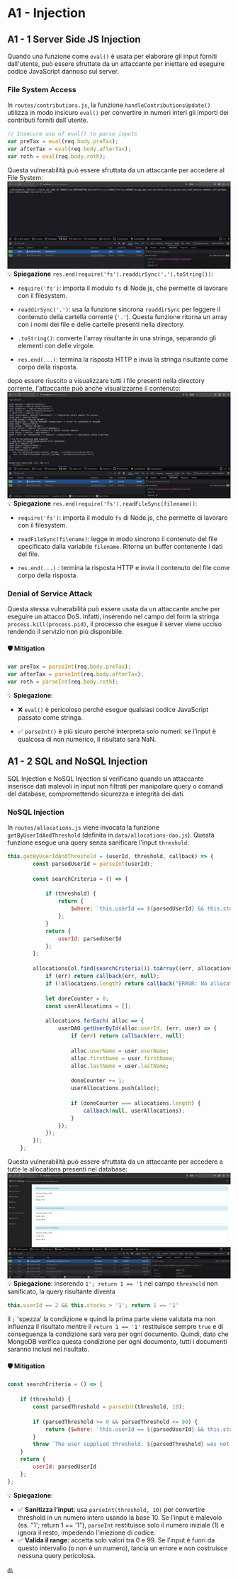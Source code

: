 # A1 - Injection

## A1 - 1 Server Side JS Injection 
Quando una funzione come  `eval()` è usata per elaborare gli input forniti dall'utente, può essere sfruttate da un attaccante per iniettare ed  eseguire codice JavaScript dannoso sul server.

### File System Access

In `routes/contributions.js`, la funzione `handleContributionsUpdate()` utilizza in modo insicuro `eval()` per convertire in numeri interi gli importi dei contributi forniti dall'utente.
``` js
// Insecure use of eval() to parse inputs
var preTax = eval(req.body.preTax);
var afterTax = eval(req.body.afterTax);
var roth = eval(req.body.roth); 
```

Questa vulnerabilità può essere sfruttata da un attaccante per accedere al File System:
![](../img/A1/A1-1.png)
💡 **Spiegazione**
`res.end(require('fs').readdirSync('.').toString())`:
- `require('fs')`: importa il modulo `fs` di Node.js, che permette di lavorare con il filesystem.

- `readdirSync('.')`: usa la funzione sincrona `readdirSync` per leggere il contenuto della cartella corrente (`'.'`). Questa funzione ritorna un array con i nomi dei file e delle cartelle presenti nella directory.

- `.toString()`: converte l'array risultante in una stringa, separando gli elementi con delle virgole.

- `res.end(...)`: termina la risposta HTTP e invia la stringa risultante come corpo della risposta. 

dopo essere riuscito a visualizzare tutti i file presenti nella directory corrente, l'attaccante può anche visualizzarne il contenuto:
![](../img/A1/A1-1-1.png)
💡 **Spiegazione** `res.end(require('fs').readFileSync(filename))`:
- `require('fs')`: importa il modulo `fs` di Node.js, che permette di lavorare con il filesystem.

- `readFileSync(filename)`: legge in modo sincrono il contenuto del file specificato dalla variabile `filename`. Ritorna un buffer contenente i dati del file.

- `res.end(...)` : termina la risposta HTTP e invia il contenuto del file come corpo della risposta.

### Denial of Service Attack

Questa stessa vulnerabilità può essere usata da un attaccante anche per eseguire un attacco DoS. Infatti, inserendo nel campo del form la stringa `process.kill(process.pid)`, il processo che esegue il server viene ucciso rendendo il servizio non più disponibile. 

#### 🛡️ Mitigation
```js 
var preTax = parseInt(req.body.preTax);
var afterTax = parseInt(req.body.afterTax);
var roth = parseInt(req.body.roth); 
```
💡 **Spiegazione**:
- ❌ `eval()` è pericoloso perché esegue qualsiasi codice JavaScript passato come stringa.

- ✅ `parseInt()` è più sicuro perché interpreta solo numeri: se l’input è qualcosa di non numerico, il risultato sarà NaN.

##  A1 - 2 SQL and NoSQL Injection 
SQL Injection e NoSQL Injection si verificano quando un attaccante inserisce dati malevoli in input non filtrati per manipolare query o comandi del database, compromettendo sicurezza e integrità dei dati.

### NoSQL Injection
In `routes/allocations.js` viene invocata la funzione `getByUserIdAndThreshold` (definita in `data/allocations-dao.js`). 
Questa funzione esegue una query senza sanificare l'input `threshold`:
```js
this.getByUserIdAndThreshold = (userId, threshold, callback) => {
        const parsedUserId = parseInt(userId);

        const searchCriteria = () => {

            if (threshold) {
                return {
                    $where: `this.userId == ${parsedUserId} && this.stocks > '${threshold}'`
                };
            }
            return {
                userId: parsedUserId
            };
        };

        allocationsCol.find(searchCriteria()).toArray((err, allocations) => {
            if (err) return callback(err, null);
            if (!allocations.length) return callback("ERROR: No allocations found for the user", null);

            let doneCounter = 0;
            const userAllocations = [];

            allocations.forEach( alloc => {
                userDAO.getUserById(alloc.userId, (err, user) => {
                    if (err) return callback(err, null);

                    alloc.userName = user.userName;
                    alloc.firstName = user.firstName;
                    alloc.lastName = user.lastName;

                    doneCounter += 1;
                    userAllocations.push(alloc);

                    if (doneCounter === allocations.length) {
                        callback(null, userAllocations);
                    }
                });
            });
        });
    };
```

Questa vulnerabilità può essere sfruttata da un attaccante per accedere a tutte le allocations presenti nel database:
![](../img/A1/A1-2-1.png)
💡 **Spiegazione**: 
inserendo `1'; return 1 == '1` nel campo `threshold` non sanificato, la query risultante diventa
```js
this.userId == 2 && this.stocks > '1'; return 1 == '1'
```
il `;` 'spezza' la condizione e quindi la prima parte viene valutata ma non influenza il risultato mentre il `return 1 == '1'` restituisce sempre `true` e di conseguenza la condizione sarà vera per ogni documento. Quindi, dato che MongoDB verifica questa condizione per ogni documento, tutti i documenti saranno inclusi nel risultato.

#### 🛡️ Mitigation
```js
const searchCriteria = () => {

    if (threshold) {                         
        const parsedThreshold = parseInt(threshold, 10);
        
        if (parsedThreshold >= 0 && parsedThreshold <= 99) {
            return {$where: `this.userId == ${parsedUserId} && this.stocks > ${parsedThreshold}`};
        }
        throw `The user supplied threshold: ${parsedThreshold} was not valid.`;
    }
    return {
        userId: parsedUserId
    };
};
```
💡 **Spiegazione**:
- ✅ **Sanitizza l’input**: usa `parseInt(threshold, 10)` per convertire threshold in un numero intero usando la base 10. Se l’input è malevolo (es. "1'; return 1 == '1"), `parseInt` restituisce solo il numero iniziale (1) e ignora il resto, impedendo l'iniezione di codice.
- ✅ **Valida il range**: accetta solo valori tra 0 e 99. Se l’input è fuori da questo intervallo (o non è un numero), lancia un errore e non costruisce nessuna query pericolosa.


[🔙](01-as-is.md#a1---injection)
